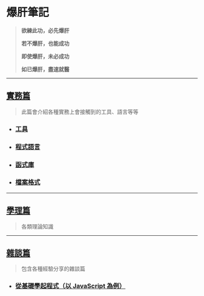 # 爆肝筆記

> **欲練此功，必先爆肝** 
> 
> **若不爆肝，也能成功**
> 
> **即使爆肝，未必成功**
>
> **如已爆肝，盡速就醫**

---

## [實務篇](./practice/)
> 此篇會介紹各種實務上會接觸到的工具、語言等等

* ### [工具](./practice/tool/)
* ### [程式語言](./practice/programming_language/)
* ### [函式庫](./practice/library/)
* ### [檔案格式](./practice/file_format/)

---

## [學理篇](./theory/)
> 各類理論知識

---

## [雜談篇](./other/)
> 包含各種經驗分享的雜談篇

* ### [從基礎學起程式（以 JavaScript 為例）](./other/learn_programming_from_the_basics_with_JavaScript_as_an_example/)
